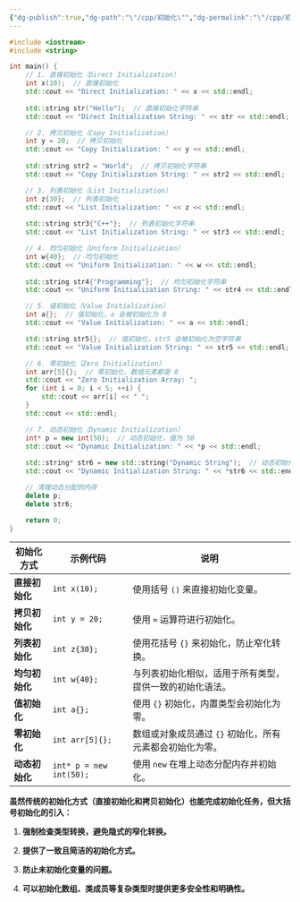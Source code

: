 ```yaml
---
{"dg-publish":true,"dg-path":"\"/cpp/初始化\"","dg-permalink":"\"/cpp/初始化\"","permalink":"/\"/cpp/初始化\"/"}
---
```




```cpp
#include <iostream>
#include <string>

int main() {
    // 1. 直接初始化（Direct Initialization）
    int x(10);  // 直接初始化
    std::cout << "Direct Initialization: " << x << std::endl;
    
    std::string str("Hello");  // 直接初始化字符串
    std::cout << "Direct Initialization String: " << str << std::endl;

    // 2. 拷贝初始化（Copy Initialization）
    int y = 20;  // 拷贝初始化
    std::cout << "Copy Initialization: " << y << std::endl;
    
    std::string str2 = "World";  // 拷贝初始化字符串
    std::cout << "Copy Initialization String: " << str2 << std::endl;

    // 3. 列表初始化（List Initialization）
    int z{30};  // 列表初始化
    std::cout << "List Initialization: " << z << std::endl;
    
    std::string str3{"C++"};  // 列表初始化字符串
    std::cout << "List Initialization String: " << str3 << std::endl;

    // 4. 均匀初始化（Uniform Initialization）
    int w{40};  // 均匀初始化
    std::cout << "Uniform Initialization: " << w << std::endl;
    
    std::string str4{"Programming"};  // 均匀初始化字符串
    std::cout << "Uniform Initialization String: " << str4 << std::endl;

    // 5. 值初始化（Value Initialization）
    int a{};  // 值初始化，a 会被初始化为 0
    std::cout << "Value Initialization: " << a << std::endl;

    std::string str5{};  // 值初始化，str5 会被初始化为空字符串
    std::cout << "Value Initialization String: " << str5 << std::endl;

    // 6. 零初始化（Zero Initialization）
    int arr[5]{};  // 零初始化，数组元素都是 0
    std::cout << "Zero Initialization Array: ";
    for (int i = 0; i < 5; ++i) {
        std::cout << arr[i] << " "; 
    }
    std::cout << std::endl;

    // 7. 动态初始化（Dynamic Initialization）
    int* p = new int(50);  // 动态初始化，值为 50
    std::cout << "Dynamic Initialization: " << *p << std::endl;
    
    std::string* str6 = new std::string("Dynamic String");  // 动态初始化字符串
    std::cout << "Dynamic Initialization String: " << *str6 << std::endl;

    // 清理动态分配的内存
    delete p;
    delete str6;

    return 0;
}
```

| 初始化方式     | 示例代码                    | 说明                              |
| --------- | ----------------------- | ------------------------------- |
| **直接初始化** | `int x(10);`            | 使用括号 `()` 来直接初始化变量。             |
| **拷贝初始化** | `int y = 20;`           | 使用 `=` 运算符进行初始化。                |
| **列表初始化** | `int z{30};`            | 使用花括号 `{}` 来初始化，防止窄化转换。         |
| **均匀初始化** | `int w{40};`            | 与列表初始化相似，适用于所有类型，提供一致的初始化语法。    |
| **值初始化**  | `int a{};`              | 使用 `{}` 初始化，内置类型会初始化为零。         |
| **零初始化**  | `int arr[5]{};`         | 数组或对象成员通过 `{}` 初始化，所有元素都会初始化为零。 |
| **动态初始化** | `int* p = new int(50);` | 使用 `new` 在堆上动态分配内存并初始化。         |
**虽然传统的初始化方式（直接初始化和拷贝初始化）也能完成初始化任务，但大括号初始化的引入：**

1. **强制检查类型转换，避免隐式的窄化转换。**

2. **提供了一致且简洁的初始化方式。**

3. **防止未初始化变量的问题。**

4. **可以初始化数组、类成员等复杂类型时提供更多安全性和明确性。**
